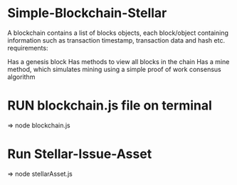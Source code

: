 # Simple-Blockchain-Stellar

A blockchain contains a list of blocks objects, each block/object containing information
such as transaction timestamp, transaction data and hash etc.
 requirements:

 Has a genesis block
 Has methods to view all blocks in the chain
 Has a mine method, which simulates mining using a simple proof of work consensus algorithm 


 # RUN blockchain.js file on terminal
  => node blockchain.js

# Run Stellar-Issue-Asset

=> node stellarAsset.js
